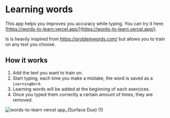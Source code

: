 # Learning words

This app helps you improves you accuracy while typing. You can try it here: [https://words-to-learn.vercel.app/](https://words-to-learn.vercel.app/).

Is is heavily inspired from https://problemwords.com/ but allows you to train on any text you choose.

## How it works

1. Add the text you want to train on.
2. Start typing, each time you make a mistake, the word is saved as a `LearningWord`.
3. Learning words will be added at the beginning of each exercices.
4. Once you typed them correctly a certain amount of times, they are removed.

![words-to-learn vercel app_(Surface Duo) (1)](https://user-images.githubusercontent.com/34238160/236792873-9e580fa5-6990-4a42-af8e-a4878a7ad553.png)

